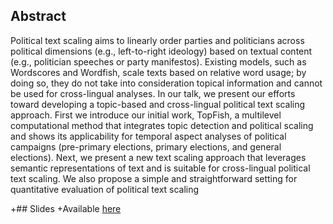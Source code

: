## Abstract
Political text scaling aims to linearly order parties and politicians across political dimensions (e.g., left-to-right ideology) based on textual content (e.g., politician speeches or party manifestos). Existing models, such as Wordscores and Wordfish, scale texts based on relative word usage; by doing so, they do not take into consideration topical information and cannot be used for cross-lingual analyses. In our talk, we present our efforts toward developing a topic-based and cross-lingual political text scaling approach.
First we introduce our initial work, TopFish, a multi­level computational method that integrates topic detection and political scaling and shows its applicability for temporal aspect analyses of political campaigns (pre-primary elections, primary elections, and general elections). Next, we present a new text scaling approach that leverages semantic representations of text and is suitable for cross-lingual political text scaling.  We also propose a simple and straightforward setting for quantitative evaluation of political text scaling

+## Slides
+Available [here](https://github.com/SocialScienceDataLab/Topic-based-and-Cross-lingual-Scaling-of-Political-Text/blob/master/Topic-Based%20and%20Cross-Lingual%20Scaling%20of%20Political%20Text.pdf)

